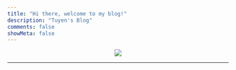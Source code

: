 ```yaml
---
title: "Hi there, welcome to my blog!"
description: "Tuyen's Blog"
comments: false
showMeta: false
---
```


<p align="center"><img src="/images/explore.jpg"></p>

---